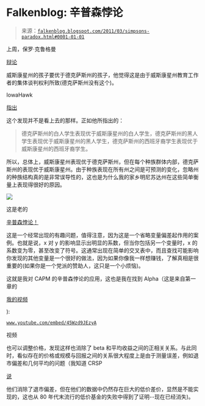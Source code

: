 <!--yml

类别：未分类

日期：2024 年 05 月 12 日 21:06:13

-->

# Falkenblog: 辛普森悖论

> 来源：[`falkenblog.blogspot.com/2011/03/simpsons-paradox.html#0001-01-01`](http://falkenblog.blogspot.com/2011/03/simpsons-paradox.html#0001-01-01)

上周，保罗·克鲁格曼

[辩论](http://www.nytimes.com/2011/02/28/opinion/28krugman.html?partner=rssnyt&emc=rss)

威斯康星州的孩子要优于德克萨斯州的孩子，他觉得这是由于威斯康星州教育工作者的集体谈判权利所致(德克萨斯州没有这个)。

IowaHawk

[指出](http://iowahawk.typepad.com/iowahawk/2011/03/longhorns-17-badgers-1.html)

这个发现并不是看上去的那样。正如他所指出的：

> 德克萨斯州的白人学生表现优于威斯康星州的白人学生，德克萨斯州的黑人学生表现优于威斯康星州的黑人学生，德克萨斯州的西班牙裔学生表现优于威斯康星州的西班牙裔学生。

所以，总体上，威斯康星州表现优于德克萨斯州，但在每个种族群体内部，德克萨斯州的表现优于威斯康星州。由于种族表现在所有州之间是可预测的变化，忽略州的种族结构真的是非常误导性的，这也是为什么我的家乡明尼苏达州在这些简单衡量上表现得很好的原因。 

![](https://blogger.googleusercontent.com/img/b/R29vZ2xl/AVvXsEivlSjpOHOQulgSnw6c1OCGMyQ7ZFgZzXPpRA9MT0HUYQejYZ3PZA0VRiMWRT0r_acEPbOjIHLURZx0QGH43MCiuOjejT5jrqxwGwypB7ryt5WoqGWIoqOLRK42Kxzvi6-TFEFF6w/s1600/simpson.png)

这是老的

[辛普森悖论！](http://en.wikipedia.org/wiki/Simpson's_paradox)

这是一个经常出现的有趣问题，值得注意，因为这是一个省略变量偏差起作用的案例。也就是说，x 对 y 的影响显示出明显的系数，但当你包括另一个变量时，x 的系数变为零，甚至改变了符号。这通常出现在简单的交叉表中，而且查找可能影响你发现的其他变量是一个很好的做法，因为如果你像我一样想赚钱，了解真相是很重要的(如果你是一个党派的赞助人，这只是一个小烦恼)。

这就是我对 CAPM 的辛普森悖论的应用，这也是我在找到 Alpha（这是来自第一章的

[我的视频](http://www.efalken.com/video/index.html)

):

[`www.youtube.com/embed/45Wzd9JEzyA`](http://www.youtube.com/embed/45Wzd9JEzyA)

视频

也可以调整价格，发现这样也消除了 beta 和平均收益之间的正相关关系。与此同时，看似存在的价格或规模与回报之间的关系很大程度上是由于测量误差，例如退市偏差和几何平均的问题（我知道 CRSP

[说](http://www.crsp.com/crsp/resources/papers/crsp_white_paper_delist_returns.pdf)

他们消除了退市偏差，但在他们的数据中仍然存在巨大的低价差价，显然是不能实现的，这也从 80 年代末流行的低价基金的失败中得到了证明--现在已经消失)。
